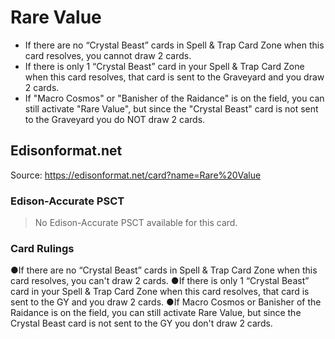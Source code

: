 # Rare Value

*   If there are no “Crystal Beast” cards in Spell & Trap Card Zone when this card resolves, you cannot draw 2 cards.
*   If there is only 1 “Crystal Beast” card in your Spell & Trap Card Zone when this card resolves, that card is sent to the Graveyard and you draw 2 cards.
*   If "Macro Cosmos" or "Banisher of the Raidance" is on the field, you can still activate "Rare Value", but since the "Crystal Beast" card is not sent to the Graveyard you do NOT draw 2 cards.

## Edisonformat.net

Source: https://edisonformat.net/card?name=Rare%20Value

### Edison-Accurate PSCT

> No Edison-Accurate PSCT available for this card.

### Card Rulings

●If there are no “Crystal Beast” cards in Spell & Trap Card Zone when this card resolves, you can't draw 2 cards.
●If there is only 1 “Crystal Beast” card in your Spell & Trap Card Zone when this card resolves, that card is sent to the GY and you draw 2 cards.
●If Macro Cosmos or Banisher of the Raidance is on the field, you can still activate Rare Value, but since the Crystal Beast card is not sent to the GY you don't draw 2 cards.
            